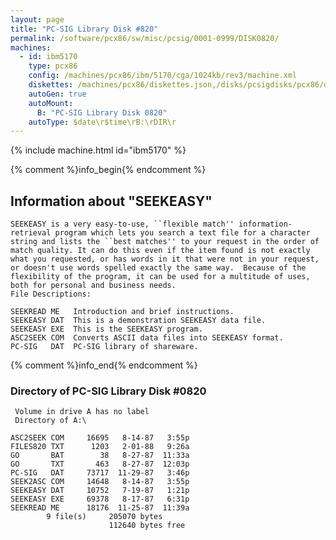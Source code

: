 ```yaml
---
layout: page
title: "PC-SIG Library Disk #820"
permalink: /software/pcx86/sw/misc/pcsig/0001-0999/DISK0820/
machines:
  - id: ibm5170
    type: pcx86
    config: /machines/pcx86/ibm/5170/cga/1024kb/rev3/machine.xml
    diskettes: /machines/pcx86/diskettes.json,/disks/pcsigdisks/pcx86/diskettes.json
    autoGen: true
    autoMount:
      B: "PC-SIG Library Disk 0820"
    autoType: $date\r$time\rB:\rDIR\r
---
```


{% include machine.html id="ibm5170" %}

{% comment %}info_begin{% endcomment %}

## Information about "SEEKEASY"

    SEEKEASY is a very easy-to-use, ``flexible match'' information-
    retrieval program which lets you search a text file for a character
    string and lists the ``best matches'' to your request in the order of
    match quality. It can do this even if the item found is not exactly
    what you requested, or has words in it that were not in your request,
    or doesn't use words spelled exactly the same way.  Because of the
    flexibility of the program, it can be used for a multitude of uses,
    both for personal and business needs.
    File Descriptions:
    
    SEEKREAD ME   Introduction and brief instructions.
    SEEKEASY DAT  This is a demonstration SEEKEASY data file.
    SEEKEASY EXE  This is the SEEKEASY program.
    ASC2SEEK COM  Converts ASCII data files into SEEKEASY format.
    PC-SIG   DAT  PC-SIG library of shareware.
{% comment %}info_end{% endcomment %}


### Directory of PC-SIG Library Disk #0820

     Volume in drive A has no label
     Directory of A:\

    ASC2SEEK COM     16695   8-14-87   3:55p
    FILES820 TXT      1203   2-01-88   9:26a
    GO       BAT        38   8-27-87  11:33a
    GO       TXT       463   8-27-87  12:03p
    PC-SIG   DAT     73717  11-29-87   3:46p
    SEEK2ASC COM     14648   8-14-87   3:55p
    SEEKEASY DAT     10752   7-19-87   1:21p
    SEEKEASY EXE     69378   8-17-87   6:31p
    SEEKREAD ME      18176  11-25-87  11:39a
            9 file(s)     205070 bytes
                          112640 bytes free
